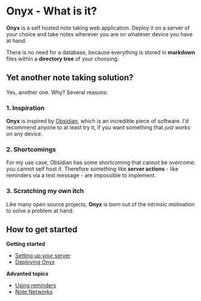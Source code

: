 # Onyx - What is it?

**Onyx** is a self hosted note taking web application. Deploy it on a server of your choice and take notes wherever you are on whatever device you have at hand. 

There is no need for a database, because everything is stored in **markdown** files within a **directory tree** of your choosing.

## Yet another note taking solution?

Yes, another one. Why? Several reasons:

### 1. Inspiration

**Onyx** is inspired by [Obsidian](https://obsidian.md/), which is an incredible piece of software. I'd recommend anyone to at least try it, if you want something that *just works* on any device.

### 2. Shortcomings

For my use case, Obsidian has some shortcoming that cannot be overcome: you cannot self host it. Therefore something like **server actions** - like reminders via a text message - are impossible to implement.

### 3. Scratching my own itch

Like many open source projects, **Onyx** is born out of the intrinsic motivation to solve a problem at hand. 

## How to get started

**Getting started**
- [Setting up your server](1.%20Getting%20started/1.1%20Server%20setup.html) 
- [Deploying Onyx](1.%20Getting%20started/1.2%20Deployment.html)

**Advanted topics**
- [Using reminders](2.%20Advanced%20topics/2.1%20Reminders.html)
- [Note Networks](2.%20Advanced%20topics/2.2%20Note%20Network.html)
